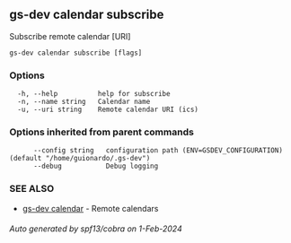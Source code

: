 ## gs-dev calendar subscribe

Subscribe remote calendar [URI]

```
gs-dev calendar subscribe [flags]
```

### Options

```
  -h, --help          help for subscribe
  -n, --name string   Calendar name
  -u, --uri string    Remote calendar URI (ics)
```

### Options inherited from parent commands

```
      --config string   configuration path (ENV=GSDEV_CONFIGURATION) (default "/home/guionardo/.gs-dev")
      --debug           Debug logging
```

### SEE ALSO

* [gs-dev calendar](gs-dev_calendar.md)	 - Remote calendars

###### Auto generated by spf13/cobra on 1-Feb-2024
